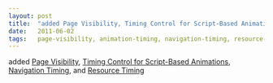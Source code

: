 ```yaml
---
layout: post
title:  "added Page Visibility, Timing Control for Script-Based Animations, Navigation Timing, and Resource Timing"
date:   2011-06-02
tags:   page-visibility, animation-timing, navigation-timing, resource-timing-1
---
```


added [Page Visibility](/spec/page-visibility), [Timing Control for Script-Based Animations](/spec/animation-timing), [Navigation Timing](/spec/navigation-timing), and [Resource Timing](/spec/resource-timing-1)

